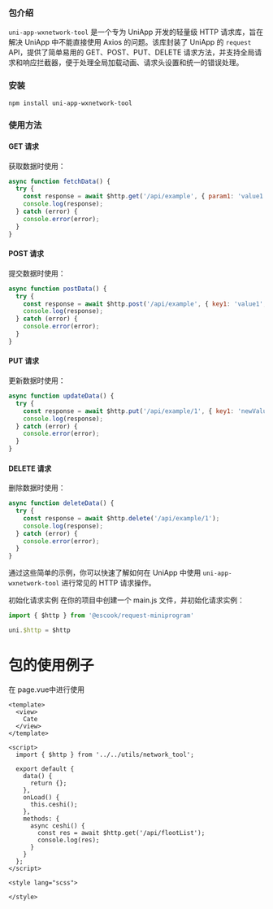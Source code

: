 ### 包介绍

`uni-app-wxnetwork-tool` 是一个专为 UniApp 开发的轻量级 HTTP 请求库，旨在解决 UniApp 中不能直接使用 Axios 的问题。该库封装了 UniApp 的 `request` API，提供了简单易用的 GET、POST、PUT、DELETE 请求方法，并支持全局请求和响应拦截器，便于处理全局加载动画、请求头设置和统一的错误处理。

### 安装

```bash
npm install uni-app-wxnetwork-tool
```

### 使用方法

#### GET 请求

获取数据时使用：

```javascript
async function fetchData() {
  try {
    const response = await $http.get('/api/example', { param1: 'value1' });
    console.log(response);
  } catch (error) {
    console.error(error);
  }
}
```

#### POST 请求

提交数据时使用：

```javascript
async function postData() {
  try {
    const response = await $http.post('/api/example', { key1: 'value1', key2: 'value2' });
    console.log(response);
  } catch (error) {
    console.error(error);
  }
}
```

#### PUT 请求

更新数据时使用：

```javascript
async function updateData() {
  try {
    const response = await $http.put('/api/example/1', { key1: 'newValue' });
    console.log(response);
  } catch (error) {
    console.error(error);
  }
}
```

#### DELETE 请求

删除数据时使用：

```javascript
async function deleteData() {
  try {
    const response = await $http.delete('/api/example/1');
    console.log(response);
  } catch (error) {
    console.error(error);
  }
}
```

通过这些简单的示例，你可以快速了解如何在 UniApp 中使用 `uni-app-wxnetwork-tool` 进行常见的 HTTP 请求操作。

初始化请求实例
在你的项目中创建一个 main.js 文件，并初始化请求实例：

```javascript
import { $http } from '@escook/request-miniprogram'

uni.$http = $http
```
# 包的使用例子
在 page.vue中进行使用
```vue
<template>
  <view>
    Cate
  </view>
</template>

<script>
  import { $http } from '../../utils/network_tool';

  export default {
    data() {
      return {};
    },
    onLoad() {
      this.ceshi();
    },
    methods: {
      async ceshi() {
        const res = await $http.get('/api/flootList');
        console.log(res);
      }
    }
  };
</script>

<style lang="scss">

</style>
```